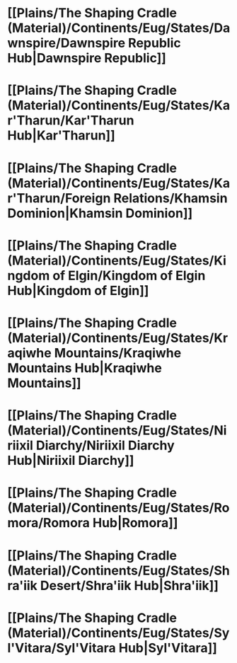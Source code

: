 # [[Plains/The Shaping Cradle (Material)/Continents/Eug/States/Dawnspire/Dawnspire Republic Hub|Dawnspire Republic]]

# [[Plains/The Shaping Cradle (Material)/Continents/Eug/States/Kar'Tharun/Kar'Tharun Hub|Kar'Tharun]]

# [[Plains/The Shaping Cradle (Material)/Continents/Eug/States/Kar'Tharun/Foreign Relations/Khamsin Dominion|Khamsin Dominion]]

# [[Plains/The Shaping Cradle (Material)/Continents/Eug/States/Kingdom of Elgin/Kingdom of Elgin Hub|Kingdom of Elgin]]

# [[Plains/The Shaping Cradle (Material)/Continents/Eug/States/Kraqiwhe Mountains/Kraqiwhe Mountains Hub|Kraqiwhe Mountains]]

# [[Plains/The Shaping Cradle (Material)/Continents/Eug/States/Niriixil Diarchy/Niriixil Diarchy Hub|Niriixil Diarchy]]

# [[Plains/The Shaping Cradle (Material)/Continents/Eug/States/Romora/Romora Hub|Romora]]

# [[Plains/The Shaping Cradle (Material)/Continents/Eug/States/Shra'iik Desert/Shra'iik Hub|Shra'iik]]

# [[Plains/The Shaping Cradle (Material)/Continents/Eug/States/Syl'Vitara/Syl'Vitara Hub|Syl'Vitara]]